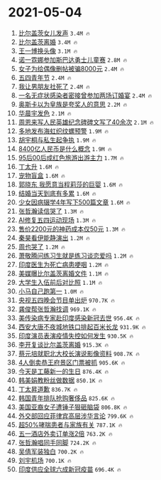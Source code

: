 # 2021-05-04

1. [比尔盖茨女儿发声](https://s.weibo.com/weibo?q=%23%E6%AF%94%E5%B0%94%E7%9B%96%E8%8C%A8%E5%A5%B3%E5%84%BF%E5%8F%91%E5%A3%B0%23&Refer=top) `3.4M 🔥`
1. [比尔盖茨离婚](https://s.weibo.com/weibo?q=%E6%AF%94%E5%B0%94%E7%9B%96%E8%8C%A8%E7%A6%BB%E5%A9%9A&Refer=top) `3.4M 🔥`
1. [王一博换头像](https://s.weibo.com/weibo?q=%23%E7%8E%8B%E4%B8%80%E5%8D%9A%E6%8D%A2%E5%A4%B4%E5%83%8F%23&Refer=top) `3.1M 🔥`
1. [诺一霓娜参加斯巴达勇士儿童赛](https://s.weibo.com/weibo?q=%23%E8%AF%BA%E4%B8%80%E9%9C%93%E5%A8%9C%E5%8F%82%E5%8A%A0%E6%96%AF%E5%B7%B4%E8%BE%BE%E5%8B%87%E5%A3%AB%E5%84%BF%E7%AB%A5%E8%B5%9B%23&Refer=top) `2.8M 🔥`
1. [女子为给偶像删帖被骗8000元](https://s.weibo.com/weibo?q=%23%E5%A5%B3%E5%AD%90%E4%B8%BA%E7%BB%99%E5%81%B6%E5%83%8F%E5%88%A0%E5%B8%96%E8%A2%AB%E9%AA%978000%E5%85%83%23&Refer=top) `2.4M 🔥`
1. [五四青年节](https://s.weibo.com/weibo?q=%E4%BA%94%E5%9B%9B%E9%9D%92%E5%B9%B4%E8%8A%82&Refer=top) `2.4M 🔥`
1. [我让男朋友社死了](https://s.weibo.com/weibo?q=%23%E6%88%91%E8%AE%A9%E7%94%B7%E6%9C%8B%E5%8F%8B%E7%A4%BE%E6%AD%BB%E4%BA%86%23&Refer=top) `2.4M 🔥`
1. [一名无症状感染者密接曾参加两场订婚宴](https://s.weibo.com/weibo?q=%23%E4%B8%80%E5%90%8D%E6%97%A0%E7%97%87%E7%8A%B6%E6%84%9F%E6%9F%93%E8%80%85%E5%AF%86%E6%8E%A5%E6%9B%BE%E5%8F%82%E5%8A%A0%E4%B8%A4%E5%9C%BA%E8%AE%A2%E5%A9%9A%E5%AE%B4%23&Refer=top) `2.4M 🔥`
1. [奥斯卡以为皇族是夸奖人的意思](https://s.weibo.com/weibo?q=%23%E5%A5%A5%E6%96%AF%E5%8D%A1%E4%BB%A5%E4%B8%BA%E7%9A%87%E6%97%8F%E6%98%AF%E5%A4%B8%E5%A5%96%E4%BA%BA%E7%9A%84%E6%84%8F%E6%80%9D%23&Refer=top) `2.2M 🔥`
1. [华晨宇发色](https://s.weibo.com/weibo?q=%23%E5%8D%8E%E6%99%A8%E5%AE%87%E5%8F%91%E8%89%B2%23&Refer=top) `2.1M 🔥`
1. [周恩来写人民英雄纪念碑碑文写了40余次](https://s.weibo.com/weibo?q=%23%E5%91%A8%E6%81%A9%E6%9D%A5%E5%86%99%E4%BA%BA%E6%B0%91%E8%8B%B1%E9%9B%84%E7%BA%AA%E5%BF%B5%E7%A2%91%E7%A2%91%E6%96%87%E5%86%99%E4%BA%8640%E4%BD%99%E6%AC%A1%23&Refer=top) `2.1M 🔥`
1. [多地发布海虹织纹螺预警](https://s.weibo.com/weibo?q=%23%E5%A4%9A%E5%9C%B0%E5%8F%91%E5%B8%83%E6%B5%B7%E8%99%B9%E7%BB%87%E7%BA%B9%E8%9E%BA%E9%A2%84%E8%AD%A6%23&Refer=top) `1.9M 🔥`
1. [胡宇桐与私生起争执](https://s.weibo.com/weibo?q=%23%E8%83%A1%E5%AE%87%E6%A1%90%E4%B8%8E%E7%A7%81%E7%94%9F%E8%B5%B7%E4%BA%89%E6%89%A7%23&Refer=top) `1.9M 🔥`
1. [8400亿人民币是什么概念](https://s.weibo.com/weibo?q=%238400%E4%BA%BF%E4%BA%BA%E6%B0%91%E5%B8%81%E6%98%AF%E4%BB%80%E4%B9%88%E6%A6%82%E5%BF%B5%23&Refer=top) `1.9M 🔥`
1. [95后00后成红色旅游出游主力](https://s.weibo.com/weibo?q=%2395%E5%90%8E00%E5%90%8E%E6%88%90%E7%BA%A2%E8%89%B2%E6%97%85%E6%B8%B8%E5%87%BA%E6%B8%B8%E4%B8%BB%E5%8A%9B%23&Refer=top) `1.7M 🔥`
1. [丁太升](https://s.weibo.com/weibo?q=%E4%B8%81%E5%A4%AA%E5%8D%87&Refer=top) `1.6M 🔥`
1. [宠物盲盒](https://s.weibo.com/weibo?q=%E5%AE%A0%E7%89%A9%E7%9B%B2%E7%9B%92&Refer=top) `1.6M 🔥`
1. [郭晓东 我愿意当程莉莎的巨婴](https://s.weibo.com/weibo?q=%E9%83%AD%E6%99%93%E4%B8%9C%20%E6%88%91%E6%84%BF%E6%84%8F%E5%BD%93%E7%A8%8B%E8%8E%89%E8%8E%8E%E7%9A%84%E5%B7%A8%E5%A9%B4&Refer=top) `1.6M 🔥`
1. [结婚当天到底有多累](https://s.weibo.com/weibo?q=%23%E7%BB%93%E5%A9%9A%E5%BD%93%E5%A4%A9%E5%88%B0%E5%BA%95%E6%9C%89%E5%A4%9A%E7%B4%AF%23&Refer=top) `1.6M 🔥`
1. [少女因病辍学4年写下500篇文章](https://s.weibo.com/weibo?q=%E5%B0%91%E5%A5%B3%E5%9B%A0%E7%97%85%E8%BE%8D%E5%AD%A64%E5%B9%B4%E5%86%99%E4%B8%8B500%E7%AF%87%E6%96%87%E7%AB%A0&Refer=top) `1.6M 🔥`
1. [张哲瀚读信哭了](https://s.weibo.com/weibo?q=%23%E5%BC%A0%E5%93%B2%E7%80%9A%E8%AF%BB%E4%BF%A1%E5%93%AD%E4%BA%86%23&Refer=top) `1.3M 🔥`
1. [AI修复五四运动现场](https://s.weibo.com/weibo?q=%23AI%E4%BF%AE%E5%A4%8D%E4%BA%94%E5%9B%9B%E8%BF%90%E5%8A%A8%E7%8E%B0%E5%9C%BA%23&Refer=top) `1.3M 🔥`
1. [售价2200元的神药成本仅50元](https://s.weibo.com/weibo?q=%E5%94%AE%E4%BB%B72200%E5%85%83%E7%9A%84%E7%A5%9E%E8%8D%AF%E6%88%90%E6%9C%AC%E4%BB%8550%E5%85%83&Refer=top) `1.3M 🔥`
1. [秦昊看伊能静演出](https://s.weibo.com/weibo?q=%E7%A7%A6%E6%98%8A%E7%9C%8B%E4%BC%8A%E8%83%BD%E9%9D%99%E6%BC%94%E5%87%BA&Refer=top) `1.2M 🔥`
1. [周也哭了](https://s.weibo.com/weibo?q=%23%E5%91%A8%E4%B9%9F%E5%93%AD%E4%BA%86%23&Refer=top) `1.2M 🔥`
1. [萧敬腾问练习生就是练习谈恋爱吗](https://s.weibo.com/weibo?q=%23%E8%90%A7%E6%95%AC%E8%85%BE%E9%97%AE%E7%BB%83%E4%B9%A0%E7%94%9F%E5%B0%B1%E6%98%AF%E7%BB%83%E4%B9%A0%E8%B0%88%E6%81%8B%E7%88%B1%E5%90%97%23&Refer=top) `1.2M 🔥`
1. [印度医生为死亡病患哽咽](https://s.weibo.com/weibo?q=%23%E5%8D%B0%E5%BA%A6%E5%8C%BB%E7%94%9F%E4%B8%BA%E6%AD%BB%E4%BA%A1%E7%97%85%E6%82%A3%E5%93%BD%E5%92%BD%23&Refer=top) `1.2M 🔥`
1. [美媒曝比尔盖茨离婚文件](https://s.weibo.com/weibo?q=%23%E7%BE%8E%E5%AA%92%E6%9B%9D%E6%AF%94%E5%B0%94%E7%9B%96%E8%8C%A8%E7%A6%BB%E5%A9%9A%E6%96%87%E4%BB%B6%23&Refer=top) `1.1M 🔥`
1. [大学生入伍前后对比照](https://s.weibo.com/weibo?q=%23%E5%A4%A7%E5%AD%A6%E7%94%9F%E5%85%A5%E4%BC%8D%E5%89%8D%E5%90%8E%E5%AF%B9%E6%AF%94%E7%85%A7%23&Refer=top) `1.1M 🔥`
1. [小马自己跑第一](https://s.weibo.com/weibo?q=%23%E5%B0%8F%E9%A9%AC%E8%87%AA%E5%B7%B1%E8%B7%91%E7%AC%AC%E4%B8%80%23&Refer=top) `1.0M 🔥`
1. [央视五四晚会节目单出炉](https://s.weibo.com/weibo?q=%23%E5%A4%AE%E8%A7%86%E4%BA%94%E5%9B%9B%E6%99%9A%E4%BC%9A%E8%8A%82%E7%9B%AE%E5%8D%95%E5%87%BA%E7%82%89%23&Refer=top) `970.7K 🔥`
1. [龚俊帮张哲瀚找调](https://s.weibo.com/weibo?q=%23%E9%BE%9A%E4%BF%8A%E5%B8%AE%E5%BC%A0%E5%93%B2%E7%80%9A%E6%89%BE%E8%B0%83%23&Refer=top) `969.1K 🔥`
1. [美传染病专家赴印度感染新冠去世](https://s.weibo.com/weibo?q=%23%E7%BE%8E%E4%BC%A0%E6%9F%93%E7%97%85%E4%B8%93%E5%AE%B6%E8%B5%B4%E5%8D%B0%E5%BA%A6%E6%84%9F%E6%9F%93%E6%96%B0%E5%86%A0%E5%8E%BB%E4%B8%96%23&Refer=top) `956.4K 🔥`
1. [西安大唐不夜城地铁口排起百米长龙](https://s.weibo.com/weibo?q=%23%E8%A5%BF%E5%AE%89%E5%A4%A7%E5%94%90%E4%B8%8D%E5%A4%9C%E5%9F%8E%E5%9C%B0%E9%93%81%E5%8F%A3%E6%8E%92%E8%B5%B7%E7%99%BE%E7%B1%B3%E9%95%BF%E9%BE%99%23&Refer=top) `931.9K 🔥`
1. [印度演员表演疫情失控如何发生](https://s.weibo.com/weibo?q=%E5%8D%B0%E5%BA%A6%E6%BC%94%E5%91%98%E8%A1%A8%E6%BC%94%E7%96%AB%E6%83%85%E5%A4%B1%E6%8E%A7%E5%A6%82%E4%BD%95%E5%8F%91%E7%94%9F&Refer=top) `930.5K 🔥`
1. [李开复谈比尔盖茨离婚](https://s.weibo.com/weibo?q=%23%E6%9D%8E%E5%BC%80%E5%A4%8D%E8%B0%88%E6%AF%94%E5%B0%94%E7%9B%96%E8%8C%A8%E7%A6%BB%E5%A9%9A%23&Refer=top) `915.3K 🔥`
1. [蔡元培就职北大校长演说影像资料](https://s.weibo.com/weibo?q=%23%E8%94%A1%E5%85%83%E5%9F%B9%E5%B0%B1%E8%81%8C%E5%8C%97%E5%A4%A7%E6%A0%A1%E9%95%BF%E6%BC%94%E8%AF%B4%E5%BD%B1%E5%83%8F%E8%B5%84%E6%96%99%23&Refer=top) `908.7K 🔥`
1. [4人倒卖恭王府景区门票被抓](https://s.weibo.com/weibo?q=4%E4%BA%BA%E5%80%92%E5%8D%96%E6%81%AD%E7%8E%8B%E5%BA%9C%E6%99%AF%E5%8C%BA%E9%97%A8%E7%A5%A8%E8%A2%AB%E6%8A%93&Refer=top) `905.6K 🔥`
1. [今天是工藤新一的生日](https://s.weibo.com/weibo?q=%23%E4%BB%8A%E5%A4%A9%E6%98%AF%E5%B7%A5%E8%97%A4%E6%96%B0%E4%B8%80%E7%9A%84%E7%94%9F%E6%97%A5%23&Refer=top) `876.4K 🔥`
1. [韩美娟教粉丝做数据](https://s.weibo.com/weibo?q=%23%E9%9F%A9%E7%BE%8E%E5%A8%9F%E6%95%99%E7%B2%89%E4%B8%9D%E5%81%9A%E6%95%B0%E6%8D%AE%23&Refer=top) `850.1K 🔥`
1. [丁太昇道歉](https://s.weibo.com/weibo?q=%23%E4%B8%81%E5%A4%AA%E6%98%87%E9%81%93%E6%AD%89%23&Refer=top) `836.7K 🔥`
1. [韩国青年排队抢购奢侈品](https://s.weibo.com/weibo?q=%23%E9%9F%A9%E5%9B%BD%E9%9D%92%E5%B9%B4%E6%8E%92%E9%98%9F%E6%8A%A2%E8%B4%AD%E5%A5%A2%E4%BE%88%E5%93%81%23&Refer=top) `825.6K 🔥`
1. [美国亚裔女子遭锤子狠砸脑袋](https://s.weibo.com/weibo?q=%E7%BE%8E%E5%9B%BD%E4%BA%9A%E8%A3%94%E5%A5%B3%E5%AD%90%E9%81%AD%E9%94%A4%E5%AD%90%E7%8B%A0%E7%A0%B8%E8%84%91%E8%A2%8B&Refer=top) `806.8K 🔥`
1. [外交部回应菲律宾高层涉华言论](https://s.weibo.com/weibo?q=%23%E5%A4%96%E4%BA%A4%E9%83%A8%E5%9B%9E%E5%BA%94%E8%8F%B2%E5%BE%8B%E5%AE%BE%E9%AB%98%E5%B1%82%E6%B6%89%E5%8D%8E%E8%A8%80%E8%AE%BA%23&Refer=top) `799.6K 🔥`
1. [超50%哮喘患者与家族有关](https://s.weibo.com/weibo?q=%E8%B6%8550%25%E5%93%AE%E5%96%98%E6%82%A3%E8%80%85%E4%B8%8E%E5%AE%B6%E6%97%8F%E6%9C%89%E5%85%B3&Refer=top) `787.1K 🔥`
1. [五一酒店外卖订单涨2倍](https://s.weibo.com/weibo?q=%E4%BA%94%E4%B8%80%E9%85%92%E5%BA%97%E5%A4%96%E5%8D%96%E8%AE%A2%E5%8D%95%E6%B6%A82%E5%80%8D&Refer=top) `763.2K 🔥`
1. [张哲瀚唱同手同脚](https://s.weibo.com/weibo?q=%23%E5%BC%A0%E5%93%B2%E7%80%9A%E5%94%B1%E5%90%8C%E6%89%8B%E5%90%8C%E8%84%9A%23&Refer=top) `724.2K 🔥`
1. [吴倩军装独白](https://s.weibo.com/weibo?q=%23%E5%90%B4%E5%80%A9%E5%86%9B%E8%A3%85%E7%8B%AC%E7%99%BD%23&Refer=top) `700.2K 🔥`
1. [刘宇机场](https://s.weibo.com/weibo?q=%23%E5%88%98%E5%AE%87%E6%9C%BA%E5%9C%BA%23&Refer=top) `700.1K 🔥`
1. [印度供应全球六成新冠疫苗](https://s.weibo.com/weibo?q=%23%E5%8D%B0%E5%BA%A6%E4%BE%9B%E5%BA%94%E5%85%A8%E7%90%83%E5%85%AD%E6%88%90%E6%96%B0%E5%86%A0%E7%96%AB%E8%8B%97%23&Refer=top) `696.4K 🔥`

